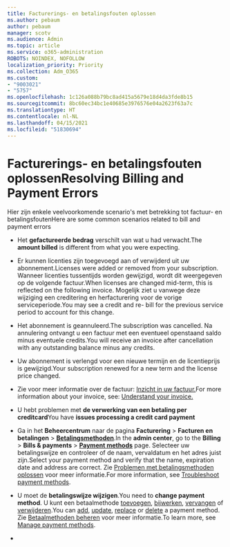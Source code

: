 ```yaml
---
title: Facturerings- en betalingsfouten oplossen
ms.author: pebaum
author: pebaum
manager: scotv
ms.audience: Admin
ms.topic: article
ms.service: o365-administration
ROBOTS: NOINDEX, NOFOLLOW
localization_priority: Priority
ms.collection: Adm_O365
ms.custom:
- "9003021"
- "5757"
ms.openlocfilehash: 1c126a088b79bc8ad415a5679e18d4da3fde8b15
ms.sourcegitcommit: 8bc60ec34bc1e40685e3976576e04a2623f63a7c
ms.translationtype: HT
ms.contentlocale: nl-NL
ms.lasthandoff: 04/15/2021
ms.locfileid: "51830694"
---
```

# <a name="resolving-billing-and-payment-errors"></a><span data-ttu-id="c2c16-102">Facturerings- en betalingsfouten oplossen</span><span class="sxs-lookup"><span data-stu-id="c2c16-102">Resolving Billing and Payment Errors</span></span>

<span data-ttu-id="c2c16-103">Hier zijn enkele veelvoorkomende scenario's met betrekking tot factuur- en betalingsfouten</span><span class="sxs-lookup"><span data-stu-id="c2c16-103">Here are some common scenarios related to bill and payment errors</span></span>

- <span data-ttu-id="c2c16-104">Het **gefactureerde bedrag** verschilt van wat u had verwacht.</span><span class="sxs-lookup"><span data-stu-id="c2c16-104">The  **amount billed** is different from what you were expecting.</span></span>
- <span data-ttu-id="c2c16-105">Er kunnen licenties zijn toegevoegd aan of verwijderd uit uw abonnement.</span><span class="sxs-lookup"><span data-stu-id="c2c16-105">Licenses were added or removed from your subscription.</span></span> <span data-ttu-id="c2c16-106">Wanneer licenties tussentijds worden gewijzigd, wordt dit weergegeven op de volgende factuur.</span><span class="sxs-lookup"><span data-stu-id="c2c16-106">When licenses are changed mid-term, this is reflected on the following invoice.</span></span> <span data-ttu-id="c2c16-107">Mogelijk ziet u vanwege deze wijziging een creditering en herfacturering voor de vorige serviceperiode.</span><span class="sxs-lookup"><span data-stu-id="c2c16-107">You may see a credit and re- bill for the previous service period to account for this change.</span></span>
- <span data-ttu-id="c2c16-108">Het abonnement is geannuleerd.</span><span class="sxs-lookup"><span data-stu-id="c2c16-108">The subscription was cancelled.</span></span> <span data-ttu-id="c2c16-109">Na annulering ontvangt u een factuur met een eventueel openstaand saldo minus eventuele credits.</span><span class="sxs-lookup"><span data-stu-id="c2c16-109">You will receive an invoice after cancellation with any outstanding balance minus any credits.</span></span>
- <span data-ttu-id="c2c16-110">Uw abonnement is verlengd voor een nieuwe termijn en de licentieprijs is gewijzigd.</span><span class="sxs-lookup"><span data-stu-id="c2c16-110">Your subscription renewed for a new term and the license price changed.</span></span>
- <span data-ttu-id="c2c16-111">Zie voor meer informatie over de factuur: [Inzicht in uw factuur.](https://docs.microsoft.com/microsoft-365/commerce/billing-and-payments/understand-your-invoice2)</span><span class="sxs-lookup"><span data-stu-id="c2c16-111">For more information about your invoice, see:  [Understand your invoice.](https://docs.microsoft.com/microsoft-365/commerce/billing-and-payments/understand-your-invoice2)</span></span>
- <span data-ttu-id="c2c16-112">U hebt problemen met **de verwerking van een betaling per creditcard**</span><span class="sxs-lookup"><span data-stu-id="c2c16-112">You have  **issues processing a credit card payment**</span></span>
- <span data-ttu-id="c2c16-113">Ga in het **Beheercentrum** naar de pagina **Facturering**  >  **Facturen en betalingen**  >  **[Betalingsmethoden](https://go.microsoft.com/fwlink/p/?linkid=2018806)**.</span><span class="sxs-lookup"><span data-stu-id="c2c16-113">In the  **admin center**, go to the  **Billing**  >  **Bills & payments**  >  **[Payment methods](https://go.microsoft.com/fwlink/p/?linkid=2018806)** page.</span></span> <span data-ttu-id="c2c16-114">Selecteer uw betalingswijze en controleer of de naam, vervaldatum en het adres juist zijn.</span><span class="sxs-lookup"><span data-stu-id="c2c16-114">Select your payment method and verify that the name, expiration date and address are correct.</span></span> <span data-ttu-id="c2c16-115">Zie [Problemen met betalingsmethoden oplossen](https://docs.microsoft.com/microsoft-365/commerce/billing-and-payments/manage-payment-methods#troubleshoot-payment-methods) voor meer informatie.</span><span class="sxs-lookup"><span data-stu-id="c2c16-115">For more information, see  [Troubleshoot payment methods](https://docs.microsoft.com/microsoft-365/commerce/billing-and-payments/manage-payment-methods#troubleshoot-payment-methods).</span></span>

- <span data-ttu-id="c2c16-116">U moet de **betalingswijze wijzigen**.</span><span class="sxs-lookup"><span data-stu-id="c2c16-116">You need to  **change payment method**.</span></span> <span data-ttu-id="c2c16-117">U kunt een betaalmethode [toevoegen](https://docs.microsoft.com/microsoft-365/commerce/billing-and-payments/manage-payment-methods?view=o365-worldwide#add-a-payment-method), [bijwerken](https://docs.microsoft.com/microsoft-365/commerce/billing-and-payments/manage-payment-methods?view=o365-worldwide#update-payment-method-details), [vervangen](https://docs.microsoft.com/microsoft-365/commerce/billing-and-payments/manage-payment-methods?view=o365-worldwide#replace-a-payment-method) of [verwijderen](https://docs.microsoft.com/microsoft-365/commerce/billing-and-payments/manage-payment-methods?view=o365-worldwide#delete-a-payment-method).</span><span class="sxs-lookup"><span data-stu-id="c2c16-117">You can [add](https://docs.microsoft.com/microsoft-365/commerce/billing-and-payments/manage-payment-methods?view=o365-worldwide#add-a-payment-method),  [update](https://docs.microsoft.com/microsoft-365/commerce/billing-and-payments/manage-payment-methods?view=o365-worldwide#update-payment-method-details),  [replace](https://docs.microsoft.com/microsoft-365/commerce/billing-and-payments/manage-payment-methods?view=o365-worldwide#replace-a-payment-method)  or  [delete](https://docs.microsoft.com/microsoft-365/commerce/billing-and-payments/manage-payment-methods?view=o365-worldwide#delete-a-payment-method)  a payment method.</span></span> <span data-ttu-id="c2c16-118">Zie [Betaalmethoden beheren](https://docs.microsoft.com/microsoft-365/commerce/billing-and-payments/manage-payment-methods?view=o365-worldwide) voor meer informatie.</span><span class="sxs-lookup"><span data-stu-id="c2c16-118">To learn more, see  [Manage payment methods](https://docs.microsoft.com/microsoft-365/commerce/billing-and-payments/manage-payment-methods?view=o365-worldwide).</span></span>
- 